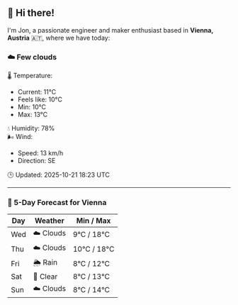 ## 👋 Hi there!

I'm Jon, a passionate engineer and maker enthusiast based in **Vienna, Austria** 🇦🇹, where we have today:

### ☁️ Few clouds 

🌡️ Temperature: 
* Current: 11°C
* Feels like: 10°C
* Min: 10°C 
* Max: 13°C  

💧 Humidity: 78%  
🌬️ Wind: 
* Speed: 13 km/h 
* Direction: SE  

🕒 Updated: 2025-10-21 18:23 UTC

---

### 📅 5-Day Forecast for Vienna

| Day | Weather | Min / Max |
|-----|---------|------------|
| Wed | ☁️ Clouds | 9°C / 18°C |
| Thu | ☁️ Clouds | 10°C / 18°C |
| Fri | 🌦️ Rain | 8°C / 12°C |
| Sat | 🌙 Clear | 8°C / 13°C |
| Sun | ☁️ Clouds | 8°C / 14°C |
